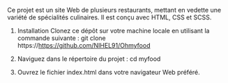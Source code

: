 Ce projet est un site Web  de plusieurs restaurants, mettant en vedette une variété de spécialités culinaires. Il est conçu avec HTML, CSS et SCSS.

1) Installation
Clonez ce dépôt sur votre machine locale en utilisant la commande suivante :
git clone https://https://github.com/NIHEL91/Ohmyfood

2) Naviguez dans le répertoire du projet :
cd myfood

3) Ouvrez le fichier index.html dans votre navigateur Web préféré.
